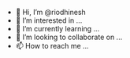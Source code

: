 - 👋 Hi, I’m @riodhinesh
- 👀 I’m interested in ...
- 🌱 I’m currently learning ...
- 💞️ I’m looking to collaborate on ...
- 📫 How to reach me ...

<!---
riodhinesh/riodhinesh is a ✨ special ✨ repository because its `README.md` (this file) appears on your GitHub profile.
You can click the Preview link to take a look at your 
